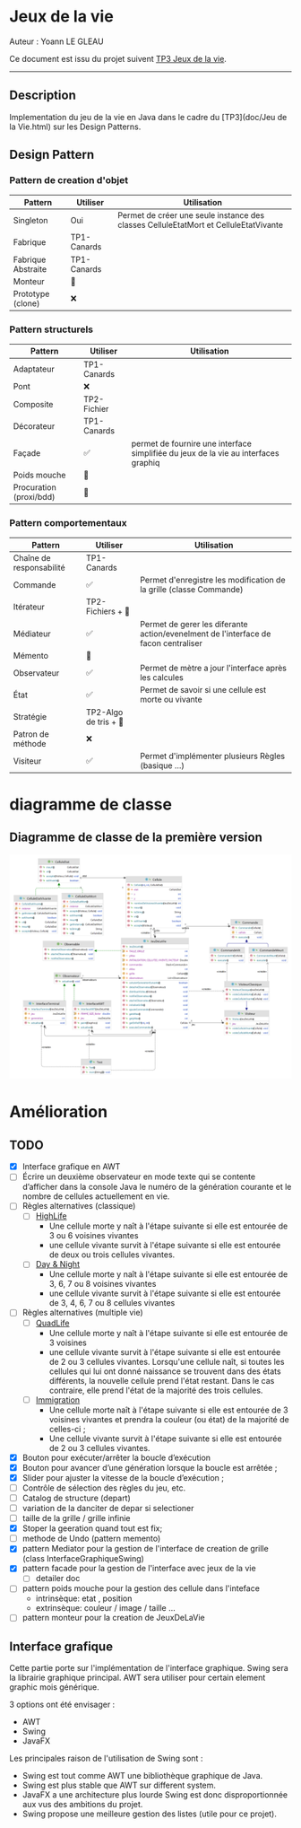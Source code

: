 # Jeux de la vie
Auteur : Yoann LE GLEAU 

Ce document est issu du projet suivent [TP3 Jeux de la vie](https://github.com/yoannlegleau/DesingPatternL3/tree/master/src/jeu_de_la_vie).

---

## Description
Implementation du jeu de la vie en Java dans le cadre du [TP3](doc/Jeu de la Vie.html) sur les Design Patterns.

## Design Pattern

### Pattern de creation d'objet
| Pattern            | Utiliser    | Utilisation                                                                          |
|--------------------|-------------| ------------------------------------------------------------------------------------ |
| Singleton          | Oui         | Permet de créer une seule instance des classes CelluleEtatMort et CelluleEtatVivante |
| Fabrique           | TP1-Canards |                                                                                      |
| Fabrique Abstraite | TP1-Canards |                                                                                      |
| Monteur            | 🧠          |                                                                                      |
| Prototype (clone)  | ❌           |                                                                                      |

### Pattern structurels
| Pattern                 | Utiliser    | Utilisation                                                                         |
|-------------------------|-------------|-------------------------------------------------------------------------------------|
| Adaptateur              | TP1-Canards |                                                                                     |
| Pont                    | ❌           |                                                                                     |
| Composite               | TP2-Fichier |                                                                                     |
| Décorateur              | TP1-Canards |                                                                                     |
| Façade                  | ✅           | permet de fournire une interface simplifiée du jeux de la vie au interfaces graphiq |
| Poids mouche            | 🧠          |                                                                                     |
| Procuration (proxi/bdd) | 🧠          |                                                                                     |

### Pattern comportementaux
| Pattern                  | Utiliser              | Utilisation                                                                         |
| ------------------------ |-----------------------|-------------------------------------------------------------------------------------|
| Chaîne de responsabilité | TP1-Canards           |                                                                                     |
| Commande                 | ✅                     | Permet d'enregistre les modification de la grille (classe Commande)                 |
| Itérateur                | TP2-Fichiers + 🧠     |                                                                                     |
| Médiateur                | ✅                     | Permet de gerer les diferante action/evenelment de l'interface de facon centraliser |
| Mémento                  | 🧠                    |                                                                                     |
| Observateur              | ✅                     | Permet de mètre a jour l'interface après les calcules                               |
| État                     | ✅                     | Permet de savoir si une cellule est morte ou vivante                                |
| Stratégie                | TP2-Algo de tris + 🧠 |                                                                                     |
| Patron de méthode        | ❌                     |                                                                                     |
| Visiteur                 | ✅                     | Permet d'implémenter plusieurs Règles (basique …)                                   |


# diagramme de classe

## Diagramme de classe de la première version
![Diagramme de classe de la première version](doc/package.png)


# Amélioration

## TODO
- [x] Interface grafique en AWT
- [ ] Écrire un deuxième observateur en mode texte qui se contente d’afficher dans la console Java le numéro de la génération courante et le nombre de cellules actuellement en vie.
- [ ] Règles alternatives (classique)
  - [ ] [HighLife](https://fr.wikipedia.org/wiki/HighLife_(automate_cellulaire))
    - Une cellule morte y naît à l'étape suivante si elle est entourée de 3 ou 6 voisines vivantes
    - une cellule vivante survit à l'étape suivante si elle est entourée de deux ou trois cellules vivantes.
  - [ ] [Day & Night](https://fr.wikipedia.org/wiki/Day_%26_Night)
    - Une cellule morte y naît à l'étape suivante si elle est entourée de 3, 6, 7 ou 8 voisines vivantes
    -  une cellule vivante survit à l'étape suivante si elle est entourée de 3, 4, 6, 7 ou 8 cellules vivantes
- [ ] Règles alternatives (multiple vie)
  - [ ] [QuadLife](https://fr.wikipedia.org/wiki/QuadLife)
    - Une cellule morte y naît à l'étape suivante si elle est entourée de 3 voisines
    - une cellule vivante survit à l'étape suivante si elle est entourée de 2 ou 3 cellules vivantes.
Lorsqu'une cellule naît, si toutes les cellules qui lui ont donné naissance se trouvent dans des états différents, la nouvelle cellule prend l'état restant. Dans le cas contraire, elle prend l'état de la majorité des trois cellules.
  - [ ] [Immigration](https://fr.wikipedia.org/wiki/Immigration_(automate_cellulaire))
    - Une cellule morte naît à l'étape suivante si elle est entourée de 3 voisines vivantes et prendra la couleur (ou état) de la majorité de celles-ci ;
    - Une cellule vivante survit à l'étape suivante si elle est entourée de 2 ou 3 cellules vivantes.
- [X] Bouton pour exécuter/arrêter la boucle d’exécution
- [X] Bouton pour avancer d’une génération lorsque la boucle est arrêtée ;
- [X] Slider pour ajuster la vitesse de la boucle d’exécution ;
- [ ] Contrôle de sélection des règles du jeu, etc.
- [ ] Catalog de structure (depart)
- [ ] variation de la danciter de depar si selectioner
- [ ] taille de la grille / grille infinie
- [X] Stoper la geeration quand tout est fix;
- [ ] methode de Undo (pattern memento)
- [x] pattern Mediator pour la gestion de l'interface de creation de grille (class InterfaceGraphiqueSwing)
- [x] pattern facade pour la gestion de l'interface avec jeux de la vie
  - [ ] detailer doc
- [ ] pattern poids mouche pour la gestion des cellule dans l'inteface
  - intrinsèque: etat , position
  - extrinsèque: couleur / image / taille ...
- [ ] pattern monteur pour la creation de JeuxDeLaVie 

## Interface grafique

Cette partie porte sur l'implémentation de l'interface graphique.
Swing sera la librairie graphique principal.
AWT sera utiliser pour certain element graphic mois générique.

3 options ont été envisager :
- AWT
- Swing
- JavaFX

Les principales raison de l'utilisation de Swing sont :
- Swing est tout comme AWT une bibliothèque graphique de Java.
- Swing est plus stable que AWT sur different system.
- JavaFX a une architecture plus lourde Swing est donc disproportionnée aux vus des ambitions du projet.
- Swing propose une meilleure gestion des listes (utile pour ce projet).





